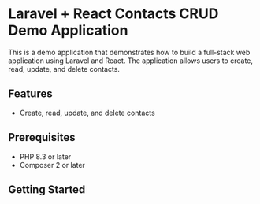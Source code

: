 # Laravel + React Contacts CRUD Demo Application

This is a demo application that demonstrates how to build a full-stack web application using Laravel and React. The application allows users to create, read, update, and delete contacts.

## Features

- Create, read, update, and delete contacts

## Prerequisites

- PHP 8.3 or later
- Composer 2 or later

## Getting Started


